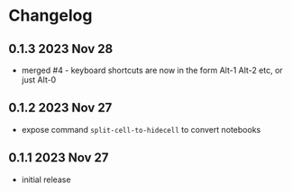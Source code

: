# Changelog

## 0.1.3 2023 Nov 28

- merged #4 - keyboard shortcuts are now in the form
  Alt-1 Alt-2 etc, or just Alt-0

## 0.1.2 2023 Nov 27

- expose command `split-cell-to-hidecell` to convert notebooks

## 0.1.1 2023 Nov 27

- initial release
